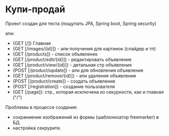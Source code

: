 # Купи-продай

Проект создан для теста (пощупать JPA, Spring boot, Spring security)

апи:
- {GET [/]} Главная
- {GET [/images/{id}]} - апи получения для картинок (слайдер и тп)
- {GET [/products]} - список объявленек
- {GET [/product/edit/{id}]} - редактировать объявление
- {GET [/product/view/{id}]} - детальная стр объявления
- {POST [/product/update]} - апи для обновления объявления
- {GET [/product/remove/{id}]} - апи удаления объявления
- {POST [/product/create]} - создать объявление
- {POST [/registration]} - создание пользователя
- {GET [/page]}: стр., которая исключена из секурности, как и главная ("/")

Проблемы в процессе создания:
- сохраниение изображений из формы (шаблонизатор freemarker) в БД.  
- настройка секрурити.

